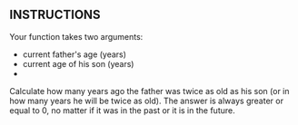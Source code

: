 ## INSTRUCTIONS

Your function takes two arguments:

- current father's age (years)
- current age of his son (years)
- 
Сalculate how many years ago the father was twice as old as his son (or in how many years he will be twice as old). 
The answer is always greater or equal to 0, no matter if it was in the past or it is in the future.